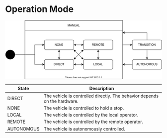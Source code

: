 # Operation Mode

![operation-mode](./operation-mode.drawio.svg)

| State      | Description                                                               |
| ---------- | ------------------------------------------------------------------------- |
| DIRECT     | The vehicle is controlled directly. The behavior depends on the hardware. |
| NONE       | The vehicle is controlled to hold a stop.                                 |
| LOCAL      | The vehicle is controlled by the local operator.                          |
| REMOTE     | The vehicle is controlled by the remote operator.                         |
| AUTONOMOUS | The vehicle is autonomously controlled.                                   |
